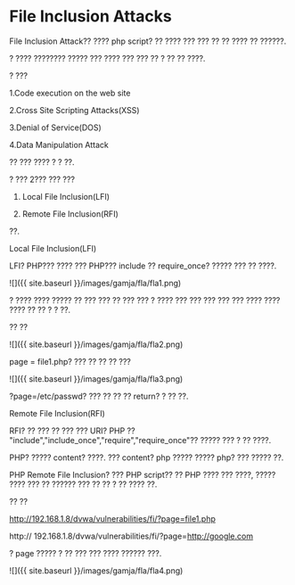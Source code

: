 # File Inclusion Attacks

File Inclusion Attack?? ???? php script? ?? ???? ??? ??? ?? ?? ???? ?? ??????.

? ???? ???????? ????? ??? ???? ??? ??? ?? ? ?? ?? ????.



? ???



1.Code execution on the web site

2.Cross Site Scripting Attacks(XSS)

3.Denial of Service(DOS)

4.Data Manipulation Attack



?? ??? ???? ? ? ??.



? ??? 2??? ??? ???

1. Local File Inclusion(LFI)

2. Remote File Inclusion(RFI)

??.



Local File Inclusion(LFI)

LFI? PHP??? ???? ??? PHP??? include ?? require_once? ????? ??? ?? ????.



![]({{ site.baseurl }}/images/gamja/fla/fla1.png)



? ???? ???? ????? ?? ??? ??? ?? ??? ??? ? ???? ??? ??? ??? ??? ??? ???? ???? ???? ?? ?? ? ? ??.



?? ??


![]({{ site.baseurl }}/images/gamja/fla/fla2.png)


page = file1.php? ??? ?? ?? ?? ???



![]({{ site.baseurl }}/images/gamja/fla/fla3.png)





?page=/etc/passwd? ??? ?? ?? ?? return? ? ?? ??.







Remote File Inclusion(RFI)

RFI? ?? ??? ?? ??? ??? URI? PHP ?? "include","include_once","require","require_once"?? ????? ??? ? ?? ????.

PHP? ????? content? ????. ??? content? php ????? ????? php? ??? ????? ??.

PHP Remote File Inclusion? ??? PHP script?? ?? PHP ???? ??? ????, ????? ???? ??? ?? ?????? ??? ?? ?? ? ?? ???? ??.





?? ??

http://192.168.1.8/dvwa/vulnerabilities/fi/?page=file1.php

http:// 192.168.1.8/dvwa/vulnerabilities/fi/?page=http://google.com

? page ????? ? ?? ??? ??? ???? ?????? ???.

![]({{ site.baseurl }}/images/gamja/fla/fla4.png)





